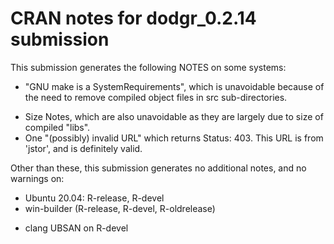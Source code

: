 # CRAN notes for dodgr_0.2.14 submission

This submission generates the following NOTES on some systems:

* "GNU make is a SystemRequirements", which is unavoidable because of the need to remove compiled object files in src sub-directories.
- Size Notes, which are also unavoidable as they are largely due to size of compiled "libs".
- One "(possibly) invalid URL" which returns Status: 403. This URL is from 'jstor', and is definitely valid.

Other than these, this submission generates no additional notes, and no warnings on:

* Ubuntu 20.04: R-release, R-devel
* win-builder (R-release, R-devel, R-oldrelease)
- clang UBSAN on R-devel
